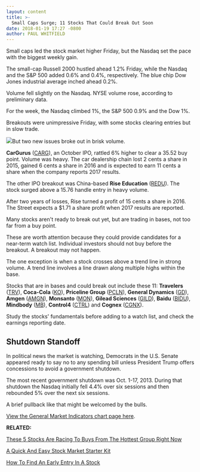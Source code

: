```yaml
---
layout: content
title: >-
  Small Caps Surge; 11 Stocks That Could Break Out Soon
date: 2018-01-19 17:27 -0800
author: PAUL WHITFIELD
---
```






Small caps led the stock market higher Friday, but the Nasdaq set the pace with the biggest weekly gain.




 The small-cap Russell 2000 hustled ahead 1.2% Friday, while the Nasdaq and the S&P 500 added 0.6% and 0.4%, respectively. The blue chip Dow Jones industrial average inched ahead 0.2%.


Volume fell slightly on the Nasdaq. NYSE volume rose, according to preliminary data.


For the week, the Nasdaq climbed 1%, the S&P 500 0.9% and the Dow 1%.


Breakouts were unimpressive Friday, with some stocks clearing entries but in slow trade.


![](https://www.investors.com/wp-content/uploads/2018/01/MP011918-268x300.png)But two new issues broke out in brisk volume.


**CarGurus** ([CARG](https://research.investors.com/quote.aspx?symbol=CARG)), an October IPO, rattled 6% higher to clear a 35.52 buy point. Volume was heavy. The car dealership chain lost 2 cents a share in 2015, gained 6 cents a share in 2016 and is expected to earn 11 cents a share when the company reports 2017 results.


The other IPO breakout was China-based **Rise Education** ([REDU](https://research.investors.com/quote.aspx?symbol=REDU)). The stock surged above a 15.76 handle entry in heavy volume.


After two years of losses, Rise turned a profit of 15 cents a share in 2016. The Street expects a $1.71 a share profit when 2017 results are reported.


Many stocks aren't ready to break out yet, but are trading in bases, not too far from a buy point.


These are worth attention because they could provide candidates for a near-term watch list. Individual investors should not buy before the breakout. A breakout may not happen.


The one exception is when a stock crosses above a trend line in strong volume. A trend line involves a line drawn along multiple highs within the base.


Stocks that are in bases and could break out include these 11: **Travelers** ([TRV](https://research.investors.com/quote.aspx?symbol=TRV)), **Coca-Cola** ([KO](https://research.investors.com/quote.aspx?symbol=KO)), **Priceline Group** ([PCLN](https://research.investors.com/quote.aspx?symbol=PCLN)), **General Dynamics** ([GD](https://research.investors.com/quote.aspx?symbol=GD)), **Amgen** ([AMGN](https://research.investors.com/quote.aspx?symbol=AMGN)), **Monsanto** ([MON](https://research.investors.com/quote.aspx?symbol=MON)), **Gilead Sciences** ([GILD](https://research.investors.com/quote.aspx?symbol=GILD)), **Baidu** ([BIDU](https://research.investors.com/quote.aspx?symbol=BIDU)), **Mindbody** ([MB](https://research.investors.com/quote.aspx?symbol=MB)), **Control4** ([CTRL](https://research.investors.com/quote.aspx?symbol=CTRL)) and **Cognex** ([CGNX](https://research.investors.com/quote.aspx?symbol=CGNX)).


Study the stocks' fundamentals before adding to a watch list, and check the earnings reporting date.


Shutdown Standoff
-----------------


In political news the market is watching, Democrats in the U.S. Senate appeared ready to say no to any spending bill unless President Trump offers concessions to avoid a government shutdown.


The most recent government shutdown was Oct. 1-17, 2013. During that shutdown the Nasdaq initially fell 4.4% over six sessions and then rebounded 5% over the next six sessions.


A brief pullback like that might be welcomed by the bulls.


[View the General Market Indicators chart page here](https://www.investors.com/wp-content/uploads/2018/01/GMI_012218.pdf).


**RELATED:**


[These 5 Stocks Are Racing To Buys From The Hottest Group Right Now](https://www.investors.com/news/technology/applied-materials-lam-research-ichor-electro-scientific-near-buy-points-sp-500-futures/)


[A Quick And Easy Stock Market Starter Kit](https://www.investors.com/how-to-invest/investors-corner/getting-started-in-stocks/)


[How To Find An Early Entry In A Stock](https://www.investors.com/how-to-invest/investors-corner/looking-for-an-earlier-entry-in-a-stock-learn-how-to-do-this/)




